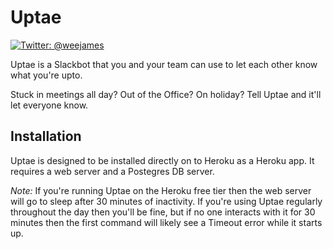 # Uptae

[![Twitter: @weejames](https://img.shields.io/badge/contact-@weejames-blue.svg?style=flat)](https://twitter.com/weejames)

Uptae is a Slackbot that you and your team can use to let each other know what you're upto.

Stuck in meetings all day? Out of the Office?  On holiday? Tell Uptae and it'll let everyone know.

## Installation

Uptae is designed to be installed directly on to Heroku as a Heroku app.  It requires a web server and a Postegres DB server.

*Note:* If you're running Uptae on the Heroku free tier then the web server will go to sleep after 30 minutes of inactivity.  If you're using Uptae regularly throughout the day then you'll be fine, but if no one interacts with it for 30 minutes then the first command will likely see a Timeout error while it starts up.
